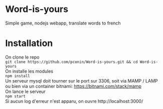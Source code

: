 # Word-is-yours
Simple game, nodejs webapp, translate words to french

# Installation
On clone le repo  
`git clone https://github.com/pconin/Word-is-yours.git && cd Word-is-yours`  
On installe les modules  
`npm install`  
Un serveur mysql doit tourner sur le port sur 3306, soit via MAMP / LAMP ou bien via un container bitnami:  https://bitnami.com/stack/mamp  
On lance le serveur  
`npm start`  
Si aucun log d'erreur n'est apparu, on ouvre http://localhost:3000/  
